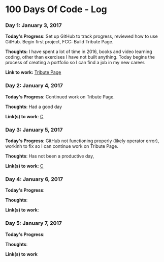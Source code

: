 # 100 Days Of Code - Log

### Day 1: January 3, 2017 

**Today's Progress**: Set up GitHub to track progress, reviewed how to use GitHub. Begin first project, FCC: Build Tribute Page.

**Thoughts:** I have spent a lot of time in 2016, books and video learning coding, other than exercises I have not built anything.
Today begins the process of creating a portfolio so I can find a job in my new career. 

**Link to work:** [Tribute Page](http://www.github.com/web15/100-days-of-code)


### Day 2: January 4, 2017

**Today's Progress**: Continued work on Tribute Page.             

**Thoughts**: Had a good day          

**Link(s) to work**: [C](http://www.example.com)


### Day 3: January 5, 2017

**Today's Progress**:  GitHub not functioning properly (likely operator error), workinh to fix so I can continue work on Tribute Page.    

**Thoughts**: Has not been a productive day,        

**Link(s) to work**: [C](http://www.example.com)


### Day 4: January 6, 2017

**Today's Progress**:             

**Thoughts**:          

**Link(s) to work**: 


### Day 5: January 7, 2017

**Today's Progress**:             

**Thoughts**:          

**Link(s) to work**
















